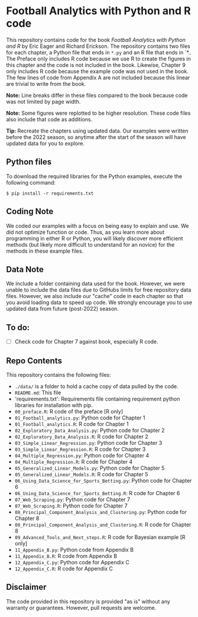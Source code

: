 # Football Analytics with Python and R code

This repository contains code for the book _Football Analytics with Python and R_ by Eric Eager and Richard Erickson.
The repository contains two files for each chapter, a Python file that ends in `*.py` and an R file that ends in `*..
The Preface only includes R code because we use R to create the figures in this chapter and the code is not included in the book.
Likewise, Chapter 9 only includes R code because the example code was not used in the book.
The few lines of code from Appendix A are not included because this linear are trivial to write from the book.

**Note:** Line breaks differ in these files compared to the book because code was not limited by page width.

**Note:** Some figures were replotted to be higher resolution. These code files also include that code as additions.

**Tip:** Recreate the chapters using updated data. Our examples were written before the 2022 season, so anytime after the start of the season will have updated data for you to explore.

## Python files
To download the required libraries for the Python examples, execute the following command:

```
$ pip install -r requirements.txt
```

## Coding Note

We coded our examples with a focus on being easy to explain and use.
We did not optimize function or code.
Thus, as you learn more about programming in either R or Python, you will likely discover more efficient methods (but likely more difficult to understand for an novice) for the methods in these example files.

## Data Note

We include a folder containing data used for the book.
However, we were unable to include the data files due to GitHubs limits for free repository data files.
However, we also include our "cache" code in each chapter so that you avoid loading data to speed up code.
We strongly encourage you to use updated data from future (post-2022) season.

## To do:

- [ ] Check code for Chapter 7 against book, especially R code.


## Repo Contents

This repository contains the following files:

- `./data/` is a folder to hold a cache copy of data pulled by the code.
- `README.md`: This file
- 'requirements.txt': Requirements file containing requirement python libraries for installation with pip.
- `00_preface.R`: R code of the preface [R only]
- `01_Football_analytics.py`: Python code for Chapter 1
- `01_Football_analytics.R`: R code for Chapter 1
- `02_Exploratory_Data_Analysis.py`: Python code for Chapter 2
- `02_Exploratory_Data_Analysis.R`: R code for Chapter 2
- `03_Simple_Linear_Regression.py`: Python code for Chapter 3
- `03_Simple_Linear_Regression.R`: R code for Chapter 3
- `04_Multiple_Regression.py`: Python code for Chapter 4
- `04_Multiple_Regression.R`: R code for Chapter 4
- `05_Generalized_Linear_Models.py`: Python code for Chapter 5
- `05_Generalized_Linear_Models.R`: R code for Chapter 5
- `06_Using_Data_Science_for_Sports_Betting.py`: Python code for Chapter 6
- `06_Using_Data_Science_for_Sports_Betting.R`: R code for Chapter 6
- `07_Web_Scraping.py`: Python code for Chapter 7
- `07_Web_Scraping.R`: Python code for Chapter 7
- `08_Principal_Component_Analysis_and_Clustering.py`: Python code for Chapter 8
- `08_Principal_Component_Analysis_and_Clustering.R`: R code for Chapter 8
- `09_Advanced_Tools_and_Next_steps.R`: R code for Bayesian example [R only]
- `11_Appendix_B.py`: Python code from Appendix B
- `11_Appendix_B.R`: R code from Appendix B
- `12_Appendix_C.py`: Python code for Appendix C
- `12_Appendix_C.R`: R code for Appendix C

## Disclaimer

The code provided in this repository is provided "as is" without any warranty or guarantees.
However, pull requests are welcome.